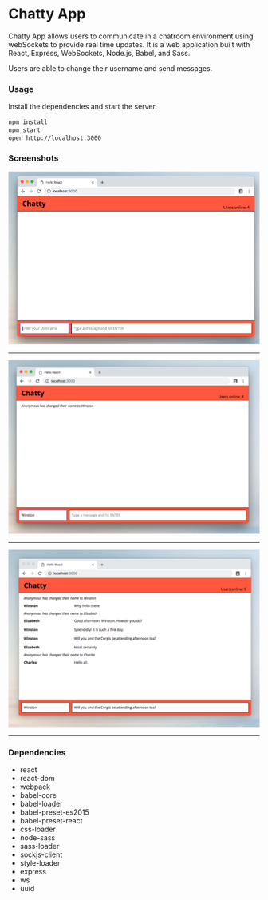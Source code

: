 Chatty App
=====================

Chatty App allows users to communicate in a chatroom environment using webSockets to provide real time updates. It is a web application built with React, Express, WebSockets, Node.js, Babel, and Sass.

Users are able to change their username and send messages.

### Usage

Install the dependencies and start the server.

```
npm install
npm start
open http://localhost:3000

```
### Screenshots

![Open Screen](https://github.com/andreamayhirji/ChattyApp/blob/master/docs/Open-screen.png)

----------------

![Change username](https://github.com/andreamayhirji/ChattyApp/blob/master/docs/Change-username.png)

-----------------

![Multiple users](https://github.com/andreamayhirji/ChattyApp/blob/master/docs/Multiple-users.png)

-----------------

### Dependencies

* react
* react-dom
* webpack
* babel-core
* babel-loader
* babel-preset-es2015
* babel-preset-react
* css-loader
* node-sass
* sass-loader
* sockjs-client
* style-loader
* express
* ws
* uuid
